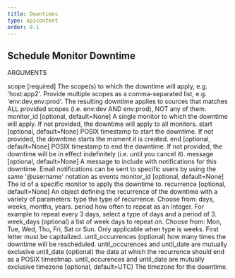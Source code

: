 ```yaml
---
title: Downtimes
type: apicontent
order: 9.1
---
```


## Schedule Monitor Downtime
ARGUMENTS

scope [required]
The scope(s) to which the downtime will apply, e.g. 'host:app2'. Provide multiple scopes as a comma-separated list, e.g. 'env:dev,env:prod'. The resulting downtime applies to sources that matches ALL provided scopes (i.e. env:dev AND env:prod), NOT any of them.
monitor_id [optional, default=None]
A single monitor to which the downtime will apply. If not provided, the downtime will apply to all monitors.
start [optional, default=None]
POSIX timestamp to start the downtime. If not provided, the downtime starts the moment it is created.
end [optional, default=None]
POSIX timestamp to end the downtime. If not provided, the downtime will be in effect indefinitely (i.e. until you cancel it).
message [optional, default=None]
A message to include with notifications for this downtime. Email notifications can be sent to specific users by using the same '@username' notation as events
monitor_id [optional, default=None]
The id of a specific monitor to apply the downtime to.
recurrence [optional, default=None]
An object defining the recurrence of the downtime with a variety of parameters:
type the type of recurrence. Choose from: days, weeks, months, years.
period how often to repeat as an integer. For example to repeat every 3 days, select a type of days and a period of 3.
week_days (optional) a list of week days to repeat on. Choose from: Mon, Tue, Wed, Thu, Fri, Sat or Sun. Only applicable when type is weeks. First letter must be capitalized.
until_occurrences (optional) how many times the downtime will be rescheduled. until_occurences and until_date are mutually exclusive
until_date (optional) the date at which the recurrence should end as a POSIX timestmap. until_occurences and until_date are mutually exclusive
timezone [optional, default=UTC]
The timezone for the downtime.